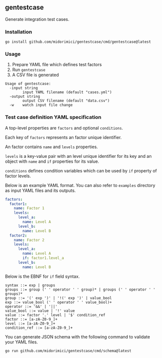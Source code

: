## gentestcase

Generate integration test cases.

### Installation

```
go install github.com/midorimici/gentestcase/cmd/gentestcase@latest
```

### Usage

1. Prepare YAML file which defines test factors
1. Run `gentestcase`
1. A CSV file is generated

```
Usage of gentestcase:
  -input string
        input YAML filename (default "cases.yml")
  -output string
        output CSV filename (default "data.csv")
  -w    watch input file change
```

### Test case definition YAML specification

A top-level properties are `factors` and optional `conditions`.

Each key of `factors` represents an factor unique identifier.

An factor contains `name` and `levels` properties.

`levels` is a key-value pair with an level unique identifier for its key and an object with `name` and `if` properties for its value.

`conditions` defines condition variables which can be used by `if` property of factor levels.

Below is an example YAML format.
You can also refer to `examples` directory as input YAML files and its outputs.

```yml
factors:
  factor1:
    name: Factor 1
    levels:
      level_a:
        name: Level A
      level_b:
        name: Level B
  factor2:
    name: Factor 2
    levels:
      level_a:
        name: Level A
        if: factor1.level_a
      level_b:
        name: Level B
```

Below is the EBNF for `if` field syntax.

```ebnf
syntax ::= exp | groups
groups ::= group (' ' operator ' ' group)* | groups (' ' operator ' ' groups)*
group ::= '(' exp ')' | '!(' exp ')' | value_bool
exp ::= value_bool (' ' operator ' ' value_bool)+
operator ::= '&&' | '||'
value_bool ::= value | '!' value
value ::= factor '.' level | '$' condition_ref
factor ::= [a-zA-Z0-9_]+
level ::= [a-zA-Z0-9_]+
condition_ref ::= [a-zA-Z0-9_]+
```

You can generate JSON schema with the following command to validate your YAML files.

```
go run github.com/midorimici/gentestcase/cmd/schema@latest
```
